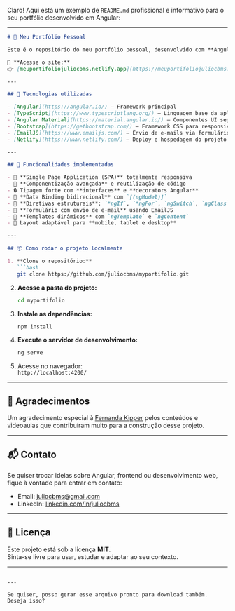 Claro! Aqui está um exemplo de `README.md` profissional e informativo para o seu portfólio desenvolvido em Angular:

---

```markdown
# 📌 Meu Portfólio Pessoal

Este é o repositório do meu portfólio pessoal, desenvolvido com **Angular** e **TypeScript**, com o objetivo de apresentar minhas habilidades, trajetória profissional e projetos como desenvolvedor **frontend**.

🔗 **Acesse o site:**  
👉 [meuportifoliojuliocbms.netlify.app](https://meuportifoliojuliocbms.netlify.app/)

---

## 🚀 Tecnologias utilizadas

- [Angular](https://angular.io/) — Framework principal
- [TypeScript](https://www.typescriptlang.org/) — Linguagem base da aplicação
- [Angular Material](https://material.angular.io/) — Componentes UI seguindo o Material Design
- [Bootstrap](https://getbootstrap.com/) — Framework CSS para responsividade e layout
- [EmailJS](https://www.emailjs.com/) — Envio de e-mails via formulário de contato sem backend
- [Netlify](https://www.netlify.com/) — Deploy e hospedagem do projeto

---

## 🧠 Funcionalidades implementadas

- 📄 **Single Page Application (SPA)** totalmente responsiva
- 🧩 **Componentização avançada** e reutilização de código
- 🔒 Tipagem forte com **interfaces** e **decorators Angular**
- 🔁 **Data Binding bidirecional** com `[(ngModel)]`
- 🧠 **Diretivas estruturais**: `*ngIf`, `*ngFor`, `ngSwitch`, `ngClass`, `ngStyle`
- 📨 **Formulário com envio de e-mail** usando EmailJS
- 🧱 **Templates dinâmicos** com `ngTemplate` e `ngContent`
- 📱 Layout adaptável para **mobile, tablet e desktop**

---

## 📦 Como rodar o projeto localmente

1. **Clone o repositório:**
   ```bash
   git clone https://github.com/juliocbms/myportifolio.git
   ```

2. **Acesse a pasta do projeto:**
   ```bash
   cd myportifolio
   ```

3. **Instale as dependências:**
   ```bash
   npm install
   ```

4. **Execute o servidor de desenvolvimento:**
   ```bash
   ng serve
   ```

5. Acesse no navegador:  
   `http://localhost:4200/`

---

## 🙏 Agradecimentos

Um agradecimento especial à [Fernanda Kipper](https://github.com/fernandakipper) pelos conteúdos e videoaulas que contribuíram muito para a construção desse projeto.

---

## 📬 Contato

Se quiser trocar ideias sobre Angular, frontend ou desenvolvimento web, fique à vontade para entrar em contato:

- Email: juliocbms@gmail.com
- LinkedIn: [linkedin.com/in/juliocbms](https://www.linkedin.com/in/juliocbms)

---

## 📝 Licença

Este projeto está sob a licença **MIT**.  
Sinta-se livre para usar, estudar e adaptar ao seu contexto.

---
```

---

Se quiser, posso gerar esse arquivo pronto para download também. Deseja isso?
